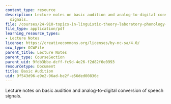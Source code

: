 ```yaml
---
content_type: resource
description: Lecture notes on basic audition and analog-to-digital conversion of speech
  signals.
file: /courses/24-910-topics-in-linguistic-theory-laboratory-phonology-spring-2007/9f543d96e9e296adbe2fe56ded00836c_lec2_audition.pdf
file_type: application/pdf
learning_resource_types:
- Lecture Notes
license: https://creativecommons.org/licenses/by-nc-sa/4.0/
ocw_type: OCWFile
parent_title: Lecture Notes
parent_type: CourseSection
parent_uid: 9fdb3bbe-dcff-fc9d-4e26-f2d82f6e0993
resourcetype: Document
title: Basic Audition
uid: 9f543d96-e9e2-96ad-be2f-e56ded00836c
---
```

Lecture notes on basic audition and analog-to-digital conversion of speech signals.